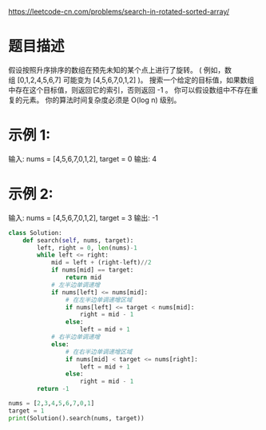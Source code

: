 https://leetcode-cn.com/problems/search-in-rotated-sorted-array/
# 题目描述
假设按照升序排序的数组在预先未知的某个点上进行了旋转。
( 例如，数组 [0,1,2,4,5,6,7] 可能变为 [4,5,6,7,0,1,2] )。
搜索一个给定的目标值，如果数组中存在这个目标值，则返回它的索引，否则返回 -1 。
你可以假设数组中不存在重复的元素。
你的算法时间复杂度必须是 O(log n) 级别。

# 示例 1:
输入: nums = [4,5,6,7,0,1,2], target = 0
输出: 4

# 示例 2:
输入: nums = [4,5,6,7,0,1,2], target = 3
输出: -1

```python
class Solution:
    def search(self, nums, target):
        left, right = 0, len(nums)-1
        while left <= right:
            mid = left + (right-left)//2
            if nums[mid] == target:
                return mid
            # 左半边单调递增
            if nums[left] <= nums[mid]: 
                # 在左半边单调递增区域
                if nums[left] <= target < nums[mid]:
                    right = mid - 1
                else:
                    left = mid + 1
            # 右半边单调递增
            else:
                # 在右半边单调递增区域
                if nums[mid] < target <= nums[right]:
                    left = mid + 1
                else:
                    right = mid - 1
        return -1

nums = [2,3,4,5,6,7,0,1]
target = 1
print(Solution().search(nums, target))
```